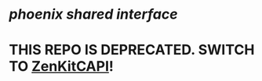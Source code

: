 # _phoenix shared interface_

# THIS REPO IS DEPRECATED. SWITCH TO [ZenKitCAPI](https://github.com/GothicKit/ZenKitCAPI)!
